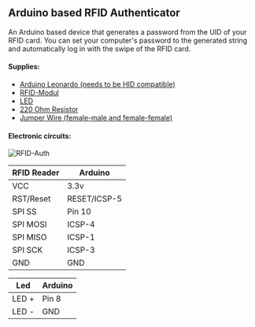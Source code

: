 ## Arduino based RFID Authenticator

An Arduino based device that generates a password from the UID of your RFID card. You can set your computer's password to the generated string and automatically log in with the swipe of the RFID card.
</br>

#### Supplies:

   -  [Arduino Leonardo (needs to be HID compatible) ](https://www.arduino.cc/en/Main/Arduino_BoardLeonardo)
   -  [RFID-Modul](https://www.velleman.eu/products/view/?id=435568)
   - [LED](https://de.farnell.com/multicomp-pro/mp008247/led-rot-4mcd-629nm-5mm/dp/3796273?st=led)
   -  [220 Ohm Resistor](https://de.farnell.com/multicomp/mcmf01wjj0221a10/metal-film-resistor-220-ohm-1w/dp/1602003)
   -  [Jumper Wire (female-male and female-female)](https://www.amazon.de/Female-Female-Male-Female-Male-Male-Steckbr%C3%BCcken-Drahtbr%C3%BCcken-bunt/dp/B01EV70C78)

#### Electronic circuits:

![RFID-Auth](https://user-images.githubusercontent.com/19951276/154346148-277ce792-6b57-4db1-a37f-38227a610c7c.png)


| RFID Reader | Arduino |
| --- | --- |
| VCC | 3.3v |
| RST/Reset | RESET/ICSP-5 |
| SPI SS | Pin 10 |
| SPI MOSI | ICSP-4 |
| SPI MISO | ICSP-1 |
| SPI SCK | ICSP-3 |
| GND | GND |


| Led | Arduino |
| --- | --- |
| LED + | Pin 8 |
| LED - | GND |
